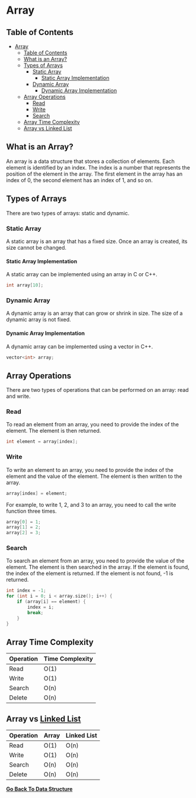 # Array

## Table of Contents

- [Array](#array)
  - [Table of Contents](#table-of-contents)
  - [What is an Array?](#what-is-an-array)
  - [Types of Arrays](#types-of-arrays)
    - [Static Array](#static-array)
      - [Static Array Implementation](#static-array-implementation)
    - [Dynamic Array](#dynamic-array)
      - [Dynamic Array Implementation](#dynamic-array-implementation)
  - [Array Operations](#array-operations)
    - [Read](#read)
    - [Write](#write)
    - [Search](#search)
  - [Array Time Complexity](#array-time-complexity)
  - [Array vs Linked List](#array-vs-linked-list)

## What is an Array?

An array is a data structure that stores a collection of elements. Each element is identified by an index. The index is a number that represents the position of the element in the array. The first element in the array has an index of 0, the second element has an index of 1, and so on.

## Types of Arrays

There are two types of arrays: static and dynamic.

### Static Array

A static array is an array that has a fixed size. Once an array is created, its size cannot be changed.

#### Static Array Implementation

A static array can be implemented using an array in C or C++.

```c
int array[10];
```

### Dynamic Array

A dynamic array is an array that can grow or shrink in size. The size of a dynamic array is not fixed.

#### Dynamic Array Implementation

A dynamic array can be implemented using a vector in C++.

```c++
vector<int> array;
```

## Array Operations

There are two types of operations that can be performed on an array: read and write.

### Read

To read an element from an array, you need to provide the index of the element. The element is then returned.

```c
int element = array[index];
```

### Write

To write an element to an array, you need to provide the index of the element and the value of the element. The element is then written to the array.

```c
array[index] = element;
```

For example, to write 1, 2, and 3 to an array, you need to call the write function three times.

```c
array[0] = 1;
array[1] = 2;
array[2] = 3;
```

### Search

To search an element from an array, you need to provide the value of the element. The element is then searched in the array. If the element is found, the index of the element is returned. If the element is not found, -1 is returned.

```c
int index = -1;
for (int i = 0; i < array.size(); i++) {
    if (array[i] == element) {
        index = i;
        break;
    }
}
```

## Array Time Complexity

| Operation | Time Complexity |
| --------- | --------------- |
| Read      | O(1)            |
| Write     | O(1)            |
| Search    | O(n)            |
| Delete    | O(n)            |

## Array vs [Linked List](Linked-List.md)

| Operation | Array | Linked List |
| --------- | ----- | ----------- |
| Read      | O(1)  | O(n)        |
| Write     | O(1)  | O(n)        |
| Search    | O(n)  | O(n)        |
| Delete    | O(n)  | O(n)        |


[**Go Back To Data Structure**](Overview.md)